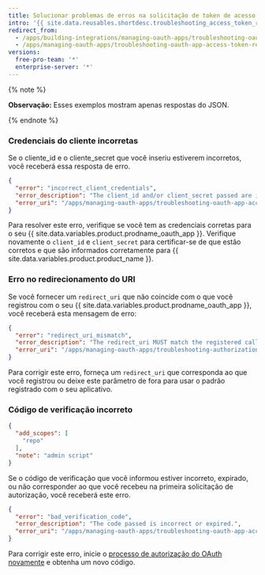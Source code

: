 ```yaml
---
title: Solucionar problemas de erros na solicitação de token de acesso do OAuth
intro: '{{ site.data.reusables.shortdesc.troubleshooting_access_token_reques_errors_oauth_apps }}'
redirect_from:
  - /apps/building-integrations/managing-oauth-apps/troubleshooting-oauth-app-access-token-request-errors/
  - /apps/managing-oauth-apps/troubleshooting-oauth-app-access-token-request-errors
versions:
  free-pro-team: '*'
  enterprise-server: '*'
---
```


{% note %}

**Observação:** Esses exemplos mostram apenas respostas do JSON.

{% endnote %}

### Credenciais do cliente incorretas

Se o cliente\_id e o cliente\_secret que você inseriu estiverem incorretos, você receberá essa resposta de erro.

```json
{
  "error": "incorrect_client_credentials",
  "error_description": "The client_id and/or client_secret passed are incorrect.",
  "error_uri": "/apps/managing-oauth-apps/troubleshooting-oauth-app-access-token-request-errors/#incorrect-client-credentials"
}
```

Para resolver este erro, verifique se você tem as credenciais corretas para o seu {{ site.data.variables.product.prodname_oauth_app }}. Verifique novamente o `client_id` e `client_secret` para certificar-se de que estão corretos e que são informados corretamente para {{ site.data.variables.product.product_name }}.

### Erro no redirecionamento do URI

Se você fornecer um `redirect_uri` que não coincide com o que você registrou com o seu {{ site.data.variables.product.prodname_oauth_app }}, você receberá esta mensagem de erro:

```json
{
  "error": "redirect_uri_mismatch",
  "error_description": "The redirect_uri MUST match the registered callback URL for this application.",
  "error_uri": "/apps/managing-oauth-apps/troubleshooting-authorization-request-errors/#redirect-uri-mismatch2"
}
```

Para corrigir este erro, forneça um `redirect_uri` que corresponda ao que você registrou ou deixe este parâmetro de fora para usar o padrão registrado com o seu aplicativo.

### Código de verificação incorreto

```json
{
  "add_scopes": [
    "repo"
  ],
  "note": "admin script"
}
```

Se o código de verificação que você informou estiver incorreto, expirado, ou não corresponder ao que você recebeu na primeira solicitação de autorização, você receberá este erro.

```json
{
  "error": "bad_verification_code",
  "error_description": "The code passed is incorrect or expired.",
  "error_uri": "/apps/managing-oauth-apps/troubleshooting-oauth-app-access-token-request-errors/#bad-verification-code"
}
```

Para corrigir este erro, inicie o [processo de autorização do OAuth novamente](/apps/building-oauth-apps/authorizing-oauth-apps/) e obtenha um novo código.
